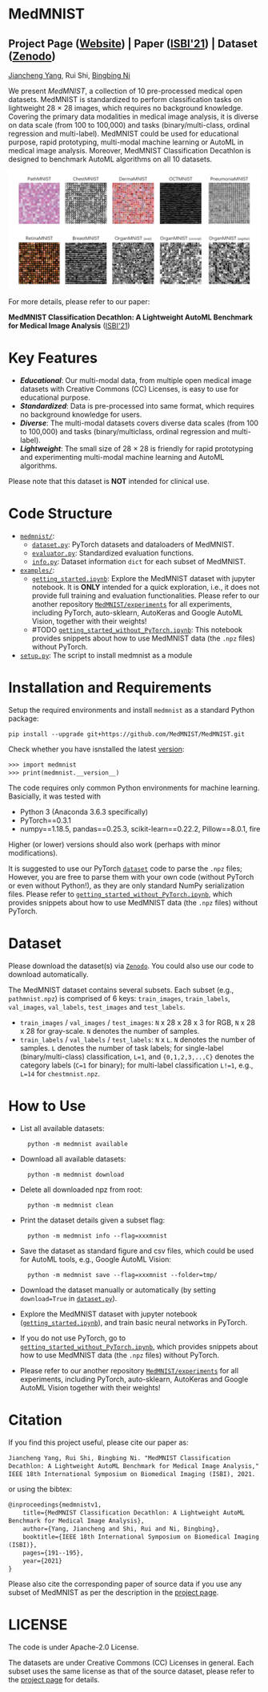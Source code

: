 # MedMNIST 
## Project Page ([Website](https://medmnist.github.io/)) | Paper ([ISBI'21](https://arxiv.org/abs/2010.14925)) | Dataset ([Zenodo](https://doi.org/10.5281/zenodo.4269852))
[Jiancheng Yang](https://jiancheng-yang.com/), Rui Shi, [Bingbing Ni](https://scholar.google.com/citations?user=eUbmKwYAAAAJ)

We present *MedMNIST*, a collection of 10 pre-processed medical open datasets. MedMNIST is standardized to perform classification tasks on lightweight 28 × 28 images, which requires no background knowledge. Covering the primary data modalities in medical image analysis, it is diverse on data scale (from 100 to 100,000) and tasks (binary/multi-class, ordinal regression and multi-label). MedMNIST could be used for educational purpose, rapid prototyping, multi-modal machine learning or AutoML in medical image analysis. Moreover, MedMNIST Classification Decathlon is designed to benchmark AutoML algorithms on all 10 datasets. 

![MedMNISTv1_overview](assets/medmnistv1.jpg)

For more details, please refer to our paper:

**MedMNIST Classification Decathlon: A Lightweight AutoML Benchmark for Medical Image Analysis** ([ISBI'21](https://arxiv.org/abs/2010.14925))

# Key Features
* ***Educational***: Our multi-modal data, from multiple open medical image datasets with Creative Commons (CC) Licenses, is easy to use for educational purpose.
* ***Standardized***: Data is pre-processed into same format, which requires no background knowledge for users.
* ***Diverse***: The multi-modal datasets covers diverse data scales (from 100 to 100,000) and tasks (binary/multiclass, ordinal regression and multi-label).
* ***Lightweight***: The small size of 28 × 28 is friendly for rapid prototyping and experimenting multi-modal machine learning and AutoML algorithms.

Please note that this dataset is **NOT** intended for clinical use.

# Code Structure
* [`medmnist/`](medmnist/):
    * [`dataset.py`](medmnist/dataset.py): PyTorch datasets and dataloaders of MedMNIST.
    * [`evaluator.py`](medmnist/evaluator.py): Standardized evaluation functions.
    * [`info.py`](medmnist/info.py): Dataset information `dict` for each subset of MedMNIST.
* [`examples/`](examples/):
    * [`getting_started.ipynb`](examples/getting_started.ipynb): Explore the MedMNIST dataset with jupyter notebook. It is **ONLY** intended for a quick exploration, i.e., it does not provide full training and evaluation functionalities. Please refer to our another repository [`MedMNIST/experiments`](https://github.com/MedMNIST/experiments) for all experiments, including PyTorch, auto-sklearn, AutoKeras and Google AutoML Vision, together with their weights!
    * #TODO [`getting_started_without_PyTorch.ipynb`](examples/getting_started_without_PyTorch.ipynb): This notebook provides snippets about how to use MedMNIST data (the `.npz` files) without PyTorch.
* [`setup.py`](setup.py): The script to install medmnist as a module

# Installation and Requirements
Setup the required environments and install `medmnist` as a standard Python package:

    pip install --upgrade git+https://github.com/MedMNIST/MedMNIST.git

Check whether you have isnstalled the latest [version](medmnist/info.py):

    >>> import medmnist
    >>> print(medmnist.__version__)

The code requires only common Python environments for machine learning. Basicially, it was tested with
* Python 3 (Anaconda 3.6.3 specifically)
* PyTorch\==0.3.1
* numpy\==1.18.5, pandas\==0.25.3, scikit-learn\==0.22.2, Pillow\==8.0.1, fire

Higher (or lower) versions should also work (perhaps with minor modifications). 

It is suggested to use our PyTorch [`dataset`](medmnist/dataset.py) code to parse the `.npz` files; However, you are free to parse them with your own code (without PyTorch or even without Python!), as they are only standard NumPy serialization files. Please refer to [`getting_started_without_PyTorch.ipynb`](examples/getting_started_without_PyTorch.ipynb), which provides snippets about how to use MedMNIST data (the `.npz` files) without PyTorch.


# Dataset

Please download the dataset(s) via [`Zenodo`](https://doi.org/10.5281/zenodo.4269852). You could also use our code to download automatically.

The MedMNIST dataset contains several subsets. Each subset (e.g., `pathmnist.npz`) is comprised of 6 keys: `train_images`, `train_labels`, `val_images`, `val_labels`, `test_images` and `test_labels`.
* `train_images` / `val_images` / `test_images`: `N` x 28 x 28 x 3 for RGB,  `N` x 28 x 28 for gray-scale. `N` denotes the number of samples.  
* `train_labels` / `val_labels` / `test_labels`: `N` x `L`. `N` denotes the number of samples. `L` denotes the number of task labels; for single-label (binary/multi-class) classification, `L=1`, and `{0,1,2,3,..,C}` denotes the category labels (`C=1` for binary); for multi-label classification `L!=1`, e.g., `L=14` for `chestmnist.npz`.

# How to Use

* List all available datasets:
    
        python -m medmnist available

* Download all available datasets:
    
        python -m medmnist download

* Delete all downloaded npz from root:

        python -m medmnist clean

* Print the dataset details given a subset flag:

        python -m medmnist info --flag=xxxmnist

* Save the dataset as standard figure and csv files, which could be used for AutoML tools, e.g., Google AutoML Vision:

        python -m medmnist save --flag=xxxmnist --folder=tmp/

* Download the dataset manually or automatically (by setting `download=True` in [`dataset.py`](medmnist/dataset.py)).

* Explore the MedMNIST dataset with jupyter notebook ([`getting_started.ipynb`](examples/getting_started.ipynb)), and train basic neural networks in PyTorch.

* If you do not use PyTorch, go to [`getting_started_without_PyTorch.ipynb`](examples/getting_started_without_PyTorch.ipynb), which provides snippets about how to use MedMNIST data (the `.npz` files) without PyTorch.

* Please refer to our another repository [`MedMNIST/experiments`](https://github.com/MedMNIST/experiments) for all experiments, including PyTorch, auto-sklearn, AutoKeras and Google AutoML Vision together with their weights!

# Citation

If you find this project useful, please cite our paper as:

    Jiancheng Yang, Rui Shi, Bingbing Ni. "MedMNIST Classification Decathlon: A Lightweight AutoML Benchmark for Medical Image Analysis," IEEE 18th International Symposium on Biomedical Imaging (ISBI), 2021.

or using the bibtex:
     
    @inproceedings{medmnistv1,
        title={MedMNIST Classification Decathlon: A Lightweight AutoML Benchmark for Medical Image Analysis},
        author={Yang, Jiancheng and Shi, Rui and Ni, Bingbing},
        booktitle={IEEE 18th International Symposium on Biomedical Imaging (ISBI)},
        pages={191--195},
        year={2021}
    }

Please also cite the corresponding paper of source data if you use any subset of MedMNIST as per the description in the [project page](https://medmnist.github.io/).

# LICENSE

The code is under Apache-2.0 License.

The datasets are under Creative Commons (CC) Licenses in general. Each subset uses the same license as that of the source dataset, please refer to the [project page](https://medmnist.github.io/) for details. 
